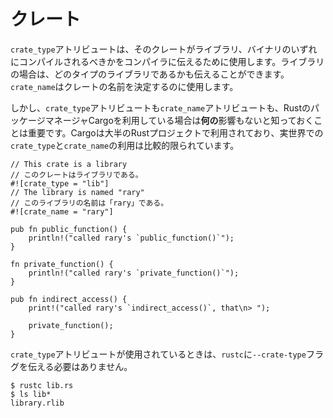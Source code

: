 <!--
# Crates
-->
# クレート

<!--
The `crate_type` attribute can be used to tell the compiler whether a crate is
a binary or a library (and even which type of library), and the `crate_name`
attribute can be used to set the name of the crate.
-->
`crate_type`アトリビュートは、そのクレートがライブラリ、バイナリのいずれにコンパイルされるべきかをコンパイラに伝えるために使用します。ライブラリの場合は、どのタイプのライブラリであるかも伝えることができます。`crate_name`はクレートの名前を決定するのに使用します。

<!--
However, it is important to note that both the `crate_type` and `crate_name`
attributes have **no** effect whatsoever when using Cargo, the Rust package
manager. Since Cargo is used for the majority of Rust projects, this means
real-world uses of `crate_type` and `crate_name` are relatively limited.
-->
しかし、`crate_type`アトリビュートも`crate_name`アトリビュートも、RustのパッケージマネージャCargoを利用している場合は**何の**影響もないと知っておくことは重要です。Cargoは大半のRustプロジェクトで利用されており、実世界での`crate_type`と`crate_name`の利用は比較的限られています。

```rust,editable
// This crate is a library
// このクレートはライブラリである。
#![crate_type = "lib"]
// The library is named "rary"
// このライブラリの名前は「rary」である。
#![crate_name = "rary"]

pub fn public_function() {
    println!("called rary's `public_function()`");
}

fn private_function() {
    println!("called rary's `private_function()`");
}

pub fn indirect_access() {
    print!("called rary's `indirect_access()`, that\n> ");

    private_function();
}
```

<!--
When the `crate_type` attribute is used, we no longer need to pass the
`--crate-type` flag to `rustc`.
-->
`crate_type`アトリビュートが使用されているときは、`rustc`に`--crate-type`フラグを伝える必要はありません。

```shell
$ rustc lib.rs
$ ls lib*
library.rlib
```
